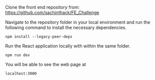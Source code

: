 Clone the front end repository from: https://github.com/sachinthack/FE_Challenge

Navigate to the repository folder in your local environment and run the following command to install the necessary dependencies.

```
npm install --legacy-peer-deps
```

Run the React application locally with within the same folder.

```
npm run dev
```

You will be able to see the web page at

```
localhost:3000
```
